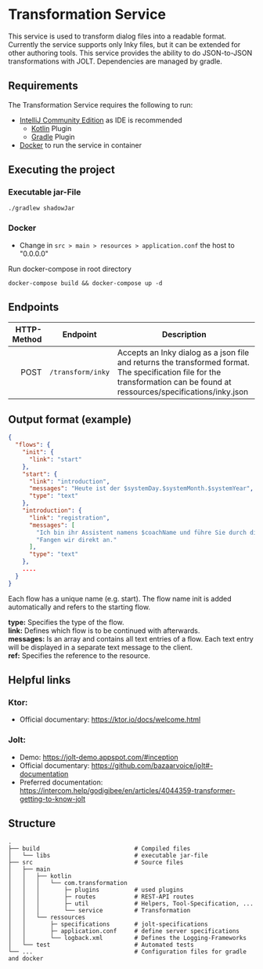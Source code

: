 # Transformation Service

This service is used to transform dialog files into a readable format. Currently the service supports only Inky files, but it can be extended for other authoring tools.
This service provides the ability to do JSON-to-JSON transformations with JOLT. Dependencies are managed by gradle.

## Requirements

The Transformation Service requires the following to run:

- [IntelliJ Community Edition](https://www.jetbrains.com/de-de/idea/download/#section=mac) as IDE is recommended
  - [Kotlin](https://plugins.jetbrains.com/plugin/6954-kotlin) Plugin
  - [Gradle](https://plugins.jetbrains.com/plugin/13112-gradle) Plugin
- [Docker](https://www.docker.com/products/docker-desktop/) to run the service in container

## Executing the project

### Executable jar-File

```shell
./gradlew shadowJar
```

### Docker

- Change in `src > main > resources > application.conf` the host to "0.0.0.0"

Run docker-compose in root directory

```shell
docker-compose build && docker-compose up -d
```

## Endpoints

| HTTP-Method |     Endpoint      | Description                                                                                                                                                                 |
| ----------: | :---------------: | --------------------------------------------------------------------------------------------------------------------------------------------------------------------------- |
|        POST | `/transform/inky` | Accepts an Inky dialog as a json file and returns the transformed format. The specification file for the transformation can be found at ressources/specifications/inky.json |

## Output format (example)

```json
{
  "flows": {
    "init": {
      "link": "start"
    },
    "start": {
      "link": "introduction",
      "messages": "Heute ist der $systemDay.$systemMonth.$systemYear",
      "type": "text"
    },
    "introduction": {
      "link": "registration",
      "messages": [
        "Ich bin ihr Assistent namens $coachName und führe Sie durch die Intervention",
        "Fangen wir direkt an."
      ],
      "type": "text"
    },
    ....
  }
}
```

Each flow has a unique name (e.g. start). The flow name init is added automatically and refers to the starting flow.

**type:** Specifies the type of the flow. <br>
**link:** Defines which flow is to be continued with afterwards. <br>
**messages:** Is an array and contains all text entries of a flow. Each text entry will be displayed in a separate text message to the client. <br>
**ref:** Specifies the reference to the resource.

## Helpful links

### Ktor:

- Official documentary: https://ktor.io/docs/welcome.html

### Jolt:

- Demo: https://jolt-demo.appspot.com/#inception
- Official documentary: https://github.com/bazaarvoice/jolt#-documentation
- Preferred documentation: https://intercom.help/godigibee/en/articles/4044359-transformer-getting-to-know-jolt

## Structure

    .
    ├── build                           # Compiled files
    │   └── libs                        # executable jar-file
    ├── src                             # Source files
    │   ├── main
    │   │   ├── kotlin
    │   │   │   └── com.transformation
    │   │   │       ├─ plugins          # used plugins
    │   │   │       ├─ routes           # REST-API routes
    │   │   │       ├─ util             # Helpers, Tool-Specification, ...
    │   │   │       └── service         # Transformation
    │   │   └── ressources
    │   │       ├─ specifications       # jolt-specifications
    │   │       ├─ application.conf     # define server specifications
    │   │       └── logback.xml         # Defines the Logging-Frameworks
    │   └── test                        # Automated tests
    └── ...                             # Configuration files for gradle and docker
